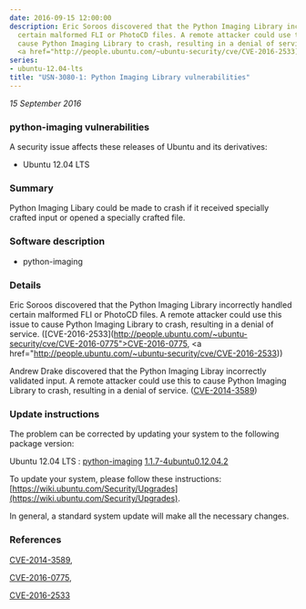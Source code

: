 ```yaml
---
date: 2016-09-15 12:00:00
description: Eric Soroos discovered that the Python Imaging Library incorrectly handled
  certain malformed FLI or PhotoCD files. A remote attacker could use this issue to
  cause Python Imaging Library to crash, resulting in a denial of service. ([CVE-2016-2533](http://people.ubuntu.com/~ubuntu-security/cve/CVE-2016-0775">CVE-2016-0775</a>,
  <a href="http://people.ubuntu.com/~ubuntu-security/cve/CVE-2016-2533))
series:
- ubuntu-12.04-lts
title: "USN-3080-1: Python Imaging Library vulnerabilities"
---
```


*15 September 2016*

### python-imaging vulnerabilities

A security issue affects these releases of Ubuntu and its derivatives:

* Ubuntu 12.04 LTS

### Summary

Python Imaging Libary could be made to crash if it received specially crafted input or opened a specially crafted file.

### Software description

* python-imaging 

### Details

Eric Soroos discovered that the Python Imaging Library incorrectly handled certain malformed FLI or PhotoCD files. A remote attacker could use this issue to cause Python Imaging Library to crash, resulting in a denial of service. ([CVE-2016-2533](http://people.ubuntu.com/~ubuntu-security/cve/CVE-2016-0775">CVE-2016-0775</a>, <a href="http://people.ubuntu.com/~ubuntu-security/cve/CVE-2016-2533))

Andrew Drake discovered that the Python Imaging Libray incorrectly validated input. A remote attacker could use this to cause Python Imaging Library to crash, resulting in a denial of service. ([CVE-2014-3589](http://people.ubuntu.com/~ubuntu-security/cve/CVE-2014-3589)) 

### Update instructions

The problem can be corrected by updating your system to the following package version:

Ubuntu 12.04 LTS
 : [python-imaging](https://launchpad.net/ubuntu/+source/python-imaging) <span> [1.1.7-4ubuntu0.12.04.2](https://launchpad.net/ubuntu/+source/python-imaging/1.1.7-4ubuntu0.12.04.2) </span> 

To update your system, please follow these instructions: [https://wiki.ubuntu.com/Security/Upgrades](https://wiki.ubuntu.com/Security/Upgrades).

In general, a standard system update will make all the necessary changes. 

### References

 
 [CVE-2014-3589](http://people.ubuntu.com/~ubuntu-security/cve/CVE-2014-3589), 

 [CVE-2016-0775](http://people.ubuntu.com/~ubuntu-security/cve/CVE-2016-0775), 

 [CVE-2016-2533](http://people.ubuntu.com/~ubuntu-security/cve/CVE-2016-2533)
